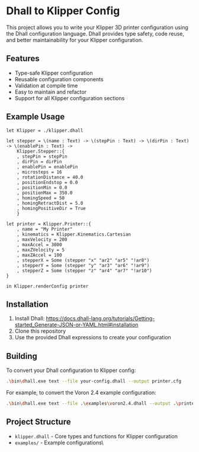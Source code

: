 # Dhall to Klipper Config

This project allows you to write your Klipper 3D printer configuration using the Dhall configuration language. Dhall provides type safety, code reuse, and better maintainability for your Klipper configuration.

## Features

- Type-safe Klipper configuration
- Reusable configuration components
- Validation at compile time
- Easy to maintain and refactor
- Support for all Klipper configuration sections

## Example Usage

```dhall
let Klipper = ./klipper.dhall

let stepper = \(name : Text) -> \(stepPin : Text) -> \(dirPin : Text) -> \(enablePin : Text) ->
    Klipper.Stepper::{
    , stepPin = stepPin
    , dirPin = dirPin
    , enablePin = enablePin
    , microsteps = 16
    , rotationDistance = 40.0
    , positionEndstop = 0.0
    , positionMin = 0.0
    , positionMax = 350.0
    , homingSpeed = 50
    , homingRetractDist = 5.0
    , homingPositiveDir = True
    }

let printer = Klipper.Printer::{
    , name = "My Printer"
    , kinematics = Klipper.Kinematics.Cartesian
    , maxVelocity = 200
    , maxAccel = 3000
    , maxZVelocity = 5
    , maxZAccel = 100
    , stepperX = Some (stepper "x" "ar2" "ar5" "!ar8")
    , stepperY = Some (stepper "y" "ar3" "ar6" "!ar9")
    , stepperZ = Some (stepper "z" "ar4" "ar7" "!ar10")
}

in Klipper.renderConfig printer
```

## Installation

1. Install Dhall: https://docs.dhall-lang.org/tutorials/Getting-started_Generate-JSON-or-YAML.html#installation
2. Clone this repository
3. Use the provided Dhall expressions to create your configuration

## Building

To convert your Dhall configuration to Klipper config:

```bash
.\bin\dhall.exe text --file your-config.dhall --output printer.cfg
```

For example, to convert the Voron 2.4 example configuration:

```bash
.\bin\dhall.exe text --file .\examples\voron2.4.dhall --output .\printer.cfg
```

## Project Structure

- `klipper.dhall` - Core types and functions for Klipper configuration
- `examples/` - Example configurations\